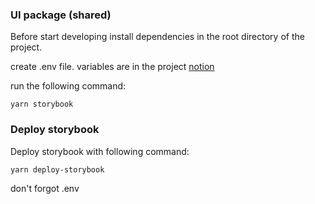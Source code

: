 ### UI package (shared)

Before start developing install dependencies in the root directory of the project.

create .env file. variables are in the project [notion](https://www.notion.so/pw-tech/Frontend-7fb6ba492ab247dea11fd40ac5565ae2)

run the following command:

```
yarn storybook
```

### Deploy storybook

Deploy storybook with following command:

```
yarn deploy-storybook
```

don't forgot .env
